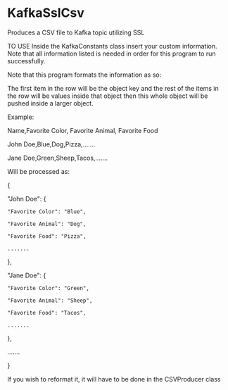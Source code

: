 # KafkaSslCsv
Produces a CSV file to Kafka topic utilizing SSL

TO USE
Inside the KafkaConstants class insert your custom information. 
Note that all information listed is needed in order for this program to run successfully.

Note that this program formats the information as so: 

The first item in the row will be the object key and the rest of the items in the row will be values inside that object then this whole object will be pushed inside a larger object. 

Example: 

Name,Favorite Color, Favorite Animal, Favorite Food

John Doe,Blue,Dog,Pizza,.......

Jane Doe,Green,Sheep,Tacos,.......


Will be processed as:

{

  "John Doe": {
  
    "Favorite Color": "Blue",
    
    "Favorite Animal": "Dog",
    
    "Favorite Food": "Pizza",
    
    .......
  },
  
  "Jane Doe": {
  
    "Favorite Color": "Green",
    
    "Favorite Animal": "Sheep",
    
    "Favorite Food": "Tacos",
    
    .......
    
  },
  
  .......
  
}


If you wish to reformat it, it will have to be done in the CSVProducer class
